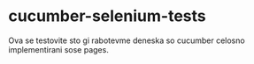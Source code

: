 # cucumber-selenium-tests
Ova se testovite sto gi rabotevme deneska so cucumber celosno implementirani sose pages.
